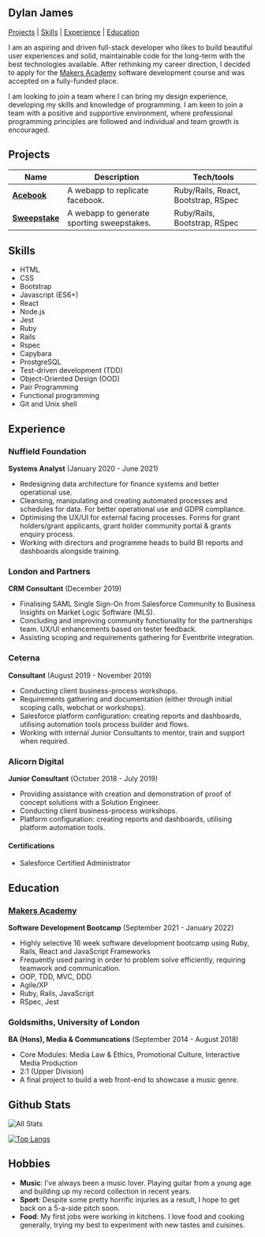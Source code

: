 ## Dylan James

[Projects](#projects) | [Skills](#skills) | [Experience](#experience) | [Education](#education)

I am an aspiring and driven full-stack developer who likes to build beautiful user experiences and solid, maintainable code for the long-term with the best technologies available. After rethinking my career direction, I decided to apply for the [Makers Academy] software development course and was accepted on a fully-funded place.

I am looking to join a team where I can bring my design experience, developing my skills and knowledge of programming. I am keen to join a team with a positive and supportive environment, where professional programming principles are followed and individual and team growth is encouraged.

## Projects

| Name | Description | Tech/tools |
| ---- | ----------- | ---------- |
| **[Acebook]** | A webapp to replicate facebook. | Ruby/Rails, React, Bootstrap, RSpec |
| **[Sweepstake]** | A webapp to generate sporting sweepstakes. | Ruby/Rails, Bootstrap, RSpec |

## Skills

- HTML
- CSS
- Bootstrap
- Javascript (ES6+)
- React
- Node.js
- Jest
- Ruby
- Rails
- Rspec
- Capybara
- ProstgreSQL
- Test-driven development (TDD)
- Object-Oriented Design (OOD)
- Pair Programming
- Functional programming
- Git and Unix shell

## Experience

### Nuffield Foundation

**Systems Analyst** (January 2020 - June 2021)

- Redesigning data architecture for finance systems and better operational use.
- Cleansing, manipulating and creating automated processes and schedules for data. For better operational use and GDPR compliance.
- Optimising the UX/UI for external facing processes. Forms for grant holders/grant applicants, grant holder community portal & grants enquiry process.
- Working with directors and programme heads to build BI reports and dashboards alongside training.

### London and Partners

**CRM Consultant** (December 2019)

- Finalising SAML Single Sign-On from Salesforce Community to Business Insights on Market Logic Software (MLS). 
- Concluding and improving community functionality for the partnerships team. UX/UI enhancements based on tester feedback.
- Assisting scoping and requirements gathering for Eventbrite integration.

### Ceterna

**Consultant** (August 2019 - November 2019)

- Conducting client business-process workshops.
- Requirements gathering and documentation (either through initial scoping calls, webchat or workshops).
- Salesforce platform configuration: creating reports and dashboards, utilising automation tools process builder and flows.
- Working with internal Junior Consultants to mentor, train and support when required.

### Alicorn Digital

**Junior Consultant** (October 2018 - July 2019)

- Providing assistance with creation and demonstration of proof of concept solutions with a Solution Engineer. 
- Conducting client business-process workshops.
- Platform configuration: creating reports and dashboards, utilising platform automation tools.

#### Certifications

- Salesforce Certified Administrator

## Education

### [Makers Academy]

**Software Development Bootcamp** (September 2021 - January 2022)

- Highly selective 16 week software development bootcamp using Ruby, Rails, React and JavaScript Frameworks
- Frequently used paring in order to problem solve efficiently, requiring teamwork and communication.
- OOP, TDD, MVC, DDD
- Agile/XP
- Ruby, Rails, JavaScript
- RSpec, Jest

### Goldsmiths, University of London

**BA (Hons), Media & Communcations** (September 2014 - August 2018)

- Core Modules: Media Law & Ethics, Promotional Culture, Interactive Media Production
- 2:1 (Upper Division)
- A final project to build a web front-end to showcase a music genre.

## Github Stats

![All Stats](https://github-readme-stats.vercel.app/api?username=DylanRJ&show_icons=true&include_all_commits=true&count_private=true&theme=panda)

[![Top Langs](https://github-readme-stats.vercel.app/api/top-langs/?username=DylanRJ&layout=compact&theme=panda)](https://github.com/anuraghazra/github-readme-stats)

## Hobbies

- **Music**: I've always been a music lover. Playing guitar from a young age and building up my record collection in recent years.
- **Sport**: Despite some pretty horrific injuries as a result, I hope to get back on a 5-a-side pitch soon.
- **Food**: My first jobs were working in kitchens. I love food and cooking generally, trying my best to experiment with new tastes and cuisines.

[acebook]: https://github.com/DylanRJ/Acebook
[sweepstake]: https://github.com/DylanRJ/sweepstake
[makers academy]: https://www.makers.tech
